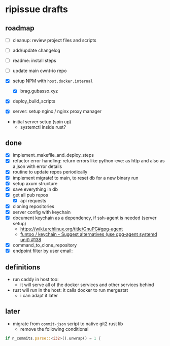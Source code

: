 # ripissue drafts

## roadmap

- [ ] cleanup: review project files and scripts
- [ ] add/update changelog
- [ ] readme: install steps
- [ ] update main cwnt-io repo

- [x] setup NPM with `host.docker.internal`
  - [x] brag.gubasso.xyz
- [x] deploy_build_scripts
- [x] server: setup nginx / nginx proxy manager
- initial server setup (spin up)
  - systemctl inside rust?

## done

- [x] implement_makefile_and_deploy_steps
- [x] refactor error handling: return errors like python-eve: as http and also as a json with error details
- [x] routine to update repos periodically
- [x] implement migrate! to main, to reset db for a new binary run
- [x] setup axum structure
- [x] save everything in db
- [x] get all pub repos
  - [x] api requests
- [x] cloning repositories
- [x] server config with keychain
- [x] document keychain as a dependency, if ssh-agent is needed (server setup)
  - https://wiki.archlinux.org/title/GnuPG#gpg-agent
  - [funtoo / keychain - Suggest alternatives (use gpg-agent systemd unit) #138](https://github.com/funtoo/keychain/issues/138)
- [x] command_to_clone_repository
- [x] endpoint filter by user email:

## definitions

- run caddy in host too:
  - it will serve all of the docker services and other services behind
- rust will run in the host: it calls docker to run mergestat
  - i can adapt it later

## later

- migrate from `commit-json` script to native git2 rust lib
  - remove the following conditional

```rs
if n_commits.parse::<i32>().unwrap() = 1 {
```

